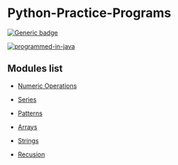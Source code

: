 # Python-Practice-Programs

[![Generic badge](https://img.shields.io/badge/Program%20Count-0-brightgreen.svg)](https://shields.io/)

[![programmed-in-java](https://img.shields.io/badge/Programmed%20using-Python-green.svg)]()

## Modules list

* [Numeric Operations](/Numeric&#32;Operations/)
* [Series](/Series/)

* [Patterns](/Patterns/)

* [Arrays](/Arrays/)

* [Strings](/String&#32;Operations/)

* [Recusion](/Recursion/)
